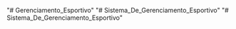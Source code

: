 "# Gerenciamento_Esportivo" 
"# Sistema_De_Gerenciamento_Esportivo" 
"# Sistema_De_Gerenciamento_Esportivo" 
